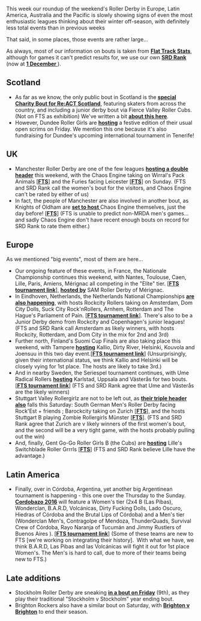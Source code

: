 <html><body><p>This week our roundup of the weekend's Roller Derby in Europe, Latin America, Australia and the Pacific is slowly showing signs of even the most enthusiastic leagues thinking about their winter off-season, with definitely less total events than in previous weeks

That said, in some places, those events are rather large...

As always, most of our information on bouts is taken from <strong><a href="http://www.flattrackstats.com">Flat Track Stats</a></strong>, although for games it can't predict results for, we use our own <strong><a href="https://aoanla.pythonanywhere.com/SRDRank.html">SRD Rank</a></strong> (now at <strong><a href="https://aoanla.pythonanywhere.com/16-Dec-ranking.html">1 December </a></strong>).
</p><h2>Scotland</h2>
<ul>
	<li>As far as we know, the only public bout in Scotland is the <strong><a href="https://www.facebook.com/events/633601170145402/">special Charity Bout for Re:ACT Scotland</a></strong>, featuring skaters from across the country, and including a junior derby bout via Fierce Valley Roller Cubs. (Not on FTS as exhibition) We've written a bit <strong><a href="https://www.scottishrollerderbyblog.com/2016/12/01/open-and-junior-derby-for-refugee-action-in-grangemouth/">about this here</a></strong>.</li>
	<li>However, Dundee Roller Girls are <strong><a href="https://www.facebook.com/events/1802930819979295/">hosting</a></strong> a festive edition of their usual open scrims on Friday. We mention this one because it's also fundraising for Dundee's upcoming international tournament in Tenerife!</li>
</ul>
<h2>UK</h2>
<ul>
	<li>Manchester Roller Derby are one of the few leagues <strong><a href="https://www.facebook.com/events/1592308794412311/">hosting a double header</a></strong> this weekend, with the Chaos Engine taking on Wirral's Pack Animals [<strong><a href="http://flattrackstats.com/bouts/87757/overview">FTS</a></strong>] and the Furies facing Leicester [<strong><a href="http://flattrackstats.com/bouts/87758/overview">FTS</a></strong>] on Sunday. (FTS and SRD Rank call the women's bout for the visitors, and Chaos Engine can't be rated by either of us)</li>
	<li>In fact, the people of Manchester are also involved in another bout, as Knights of Oldham are <a href="https://www.facebook.com/events/331708900525760/"><strong>set to host</strong> </a>Chaos Engine themselves, just the day before! [<strong><a href="http://flattrackstats.com/bouts/86901/overview">FTS</a></strong>] (FTS is unable to predict non-MRDA men's games... and sadly Chaos Engine don't have recent enough bouts on record for SRD Rank to rate them either.)</li>
</ul>
<h2>Europe</h2>
As we mentioned "big events", most of them are here...
<ul>
	<li>Our ongoing feature of these events, in France, the Nationale Championship continues this weekend, with Nantes, Toulouse, Caen, Lille, Paris, Amiens, Mérignac all competing in the "Elite" tier. [<strong><a href="http://flattrackstats.com/tournaments/86042/overview">FTS tournament link</a></strong>], <strong><a href="https://www.facebook.com/events/1816131008671900/">hosted by</a></strong> SAM Roller Derby of Mérignac.</li>
	<li>In Eindhoven, Netherlands, the Netherlands National Championships <strong><a href="https://www.facebook.com/events/532372836969761/">are also happening</a></strong>, with hosts Rockcity Rollers taking on Amsterdam, Dom City Dolls, Suck City Rock'nRollers, Arnhem, Rotterdam and The Hague's Parliament of Pain. [<strong><a href="http://flattrackstats.com/tournaments/88588/overview">FTS tournament link</a></strong>]. There's also to be a Junior Derby demo from Rockcity and Copenhagen's junior leagues! (FTS and SRD Rank call Amsterdam as likely winners, with hosts Rockcity, Rotterdam, and Dom City in the mix for 2nd and 3rd)</li>
	<li>Further north, Finland's Suomi Cup Finals are also taking place this weekend, with Tampere <strong><a href="https://www.facebook.com/events/349788912047595/">hosting</a></strong> Kallio, Dirty River, Helsinki, Kouvola and Joensuu in this two day event.[<strong><a href="http://flattrackstats.com/tournaments/88302/overview">FTS tournament link</a></strong>] (Unsurprisingly, given their international status, we think Kallio and Helsinki will be closely vying for 1st place. The hosts are likely to take 3rd.)</li>
	<li>And in nearby Sweden, the Seriespel tournament continues, with Ume Radical Rollers <strong><a href="https://www.facebook.com/events/261684770899015/">hosting</a></strong> Karlstad, Uppsala and Västerås for two bouts. [<strong><a href="http://flattrackstats.com/tournaments/88014/overview">FTS tournament link</a></strong>] (FTS and SRD Rank agree that Ume and Västerås are the likely winners)</li>
	<li>Stuttgart Valley Rollergirlz are not to be left out, as <strong><a href="https://www.facebook.com/events/1220785491266997/">their triple header also</a></strong> falls this Saturday: South German Men's Roller Derby facing Rock'Est + friends ; Barockcity taking on Zurich [<strong><a href="http://flattrackstats.com/bouts/77837/overview">FTS</a></strong>], and the hosts Stuttgart B playing Zombie Rollergirls Münster [<strong><a href="http://flattrackstats.com/bouts/86845/overview">FTS</a></strong>]. (FTS and SRD Rank agree that Zurich are v likely winners of the first women's bout, and the second will be a very tight game, with the hosts probably pulling out the win)</li>
	<li>And, finally, Gent Go-Go Roller Girls B (the Cubs) are <strong><a href="https://www.facebook.com/events/1028659300613594/">hosting</a></strong> Lille's Switchblade Roller Grrrls [<strong><a href="http://flattrackstats.com/bouts/88378/overview">FTS</a></strong>] (FTS and SRD Rank believe Lille have the advantage.)</li>
</ul>
<h2>Latin America</h2>
<ul>
	<li>Finally, over in Córdoba, Argentina, yet another big Argentinean tournament is happening - this one over the Thursday to the Sunday. <strong><a href="https://www.facebook.com/events/1333306220043615/">Cordobazo 2016</a></strong> will feature a Women's tier (2x4 B (Las Pibas), Wonderclan, B.A.R.D, Volcánicas, Dirty Fucking Dolls, Lado Oscuro, Hiedras of Córdoba and the Brutal Lips of Córdoba) and a Men's tier (Wonderclan Men's, Contragolpe of Mendoza, ThunderQuads, Survival Crew of Córdoba, Rayo Naranja of Tucumán and Jimmy Rustlers of Buenos Aires ). [<strong><a href="http://flattrackstats.com/tournaments/88594">FTS tournament link</a></strong>] (Some of these teams are new to FTS [we're working on integrating their history].  With what we have, we think B.A.R.D, Las Pibas and las Volcánicas will fight it out for 1st place Women's. The Men's is hard to call, due to more of their teams being new to FTS.)</li>
</ul>
<h2>Late additions</h2>
<ul>
	<li>Stockholm Roller Derby are sneaking <strong><a href="https://www.facebook.com/events/197247534066221/">in a bout on Friday</a></strong> (9th), as they play their traditional "Stockholm v Stockholm" year ending bout.</li>
	<li>Brighton Rockers also have a similar bout on Saturday, with <strong><a href="https://www.facebook.com/events/1859889920913091/">Brighton v Brighton</a></strong> to end their season.</li>
</ul></body></html>
